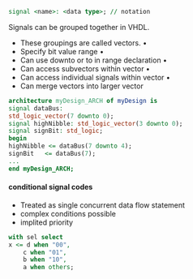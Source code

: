 ``` vhdl
signal <name>: <data type>; // notation
```

Signals can be grouped together in VHDL.  
- These groupings are called vectors. •
-  Specify bit value range •
-  Can use downto or to in range declaration •
-  Can access subvectors within vector •
-  Can access individual signals within vector •
-  Can merge vectors into larger vector

``` vhdl
architecture myDesign_ARCH of myDesign is 
signal dataBus:   
std_logic_vector(7 downto 0);
signal highNibble: std_logic_vector(3 downto 0); 
signal signBit: std_logic; 
begin 
highNibble <= dataBus(7 downto 4); 
signBit   <= dataBus(7); 
... 
end myDesign_ARCH;
```

#### conditional signal codes
- Treated as single concurrent data flow statement
- complex conditions possible
- implited priority

``` vhdl
with sel select
x <= d when "00",
    c when "01",
    b when "10",
    a when others;
```


